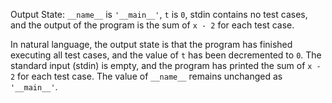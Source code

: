 Output State: `__name__` is `'__main__'`, `t` is `0`, stdin contains no test cases, and the output of the program is the sum of `x - 2` for each test case.

In natural language, the output state is that the program has finished executing all test cases, and the value of `t` has been decremented to `0`. The standard input (stdin) is empty, and the program has printed the sum of `x - 2` for each test case. The value of `__name__` remains unchanged as `'__main__'`.